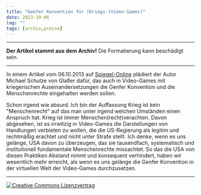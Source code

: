 ```yaml
---
title: "Genfer Konvention für (Kriegs-)Video-Games?"
date: 2013-10-06
log: ""
tags: [archiv,presse]
---
```

<hr><b>Der Artikel stammt aus dem Archiv!</b> Die Formatierung kann beschädigt sein.<hr>
<p>In einem Artikel vom 06.10.2013 auf <a href="http://www.spiegel.de/netzwelt/games/wasd-menschenrechte-in-kriegs-shootern-a-924707.html">Spiegel-Online</a> plädiert der Autor Michael Schulze von Glaßer dafür, das auch in Video-Games mit kriegerischen Auseinandersetzungen die Genfer Konvention und die Menschenrechte eingehalten werden sollen. </p>
<!--break-->
<p>Schon irgend wie absurd. Ich bin der Auffassung Krieg ist kein "Menschenrecht" auf das man unter irgend welchen Umständen einen Anspruch hat. Krieg ist immer Menschen(recht)verachten. Davon abgesehen, ist es irrwitzig in Video-Games die Darstellungen von Handlungen verbieten zu wollen, die die US-Regierung als legitim und rechtmäßig erachtet und nicht unter Strafe stellt. Ich denke, wenn es uns gelänge, USA davon zu überzeugen, das sie tausendfach, systematisch und institutionell fundamentale Menschenrechte missachtet. So das die USA von diesen Praktiken Abstand nimmt und konsequent verhindert, haben wir wesentlich mehr erreicht, als wenn es uns gelänge die  Genfer Konvention in der virtuellen Welt der Video-Games durchzusetzen.</p>

 
<hr>
<a rel="license" href="http://creativecommons.org/licenses/by-sa/3.0/"><img alt="Creative Commons Lizenzvertrag" style="border-width:0" src="http://i.creativecommons.org/l/by-sa/3.0/88x31.png" /></a>

